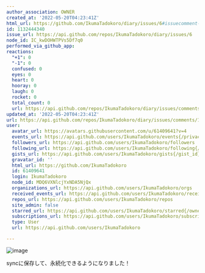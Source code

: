 ```yaml
---
author_association: OWNER
created_at: '2022-05-20T04:23:41Z'
html_url: https://github.com/IkumaTadokoro/diary/issues/6#issuecomment-1132444340
id: 1132444340
issue_url: https://api.github.com/repos/IkumaTadokoro/diary/issues/6
node_id: IC_kwDOHWTPVs5Df7q0
performed_via_github_app: 
reactions:
  "+1": 0
  "-1": 0
  confused: 0
  eyes: 0
  heart: 0
  hooray: 0
  laugh: 0
  rocket: 0
  total_count: 0
  url: https://api.github.com/repos/IkumaTadokoro/diary/issues/comments/1132444340/reactions
updated_at: '2022-05-20T04:23:41Z'
url: https://api.github.com/repos/IkumaTadokoro/diary/issues/comments/1132444340
user:
  avatar_url: https://avatars.githubusercontent.com/u/61409641?v=4
  events_url: https://api.github.com/users/IkumaTadokoro/events{/privacy}
  followers_url: https://api.github.com/users/IkumaTadokoro/followers
  following_url: https://api.github.com/users/IkumaTadokoro/following{/other_user}
  gists_url: https://api.github.com/users/IkumaTadokoro/gists{/gist_id}
  gravatar_id: ''
  html_url: https://github.com/IkumaTadokoro
  id: 61409641
  login: IkumaTadokoro
  node_id: MDQ6VXNlcjYxNDA5NjQx
  organizations_url: https://api.github.com/users/IkumaTadokoro/orgs
  received_events_url: https://api.github.com/users/IkumaTadokoro/received_events
  repos_url: https://api.github.com/users/IkumaTadokoro/repos
  site_admin: false
  starred_url: https://api.github.com/users/IkumaTadokoro/starred{/owner}{/repo}
  subscriptions_url: https://api.github.com/users/IkumaTadokoro/subscriptions
  type: User
  url: https://api.github.com/users/IkumaTadokoro

---
```

![image](https://user-images.githubusercontent.com/61409641/169450122-9738120f-e1a0-4546-af11-979e441a9119.png)

syncに保存して、永続化できるようになりました！